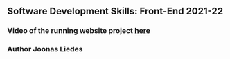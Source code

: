 ## Software Development Skills: Front-End 2021-22

### Video of the running website project [here](https://lut-my.sharepoint.com/:v:/g/personal/joonas_liedes_student_lut_fi/EWPL3wNYStJHhhUYkwzNBTQBxzcwkwm-aohSSZOgjHx5bg?e=31La1I)

### Author Joonas Liedes
